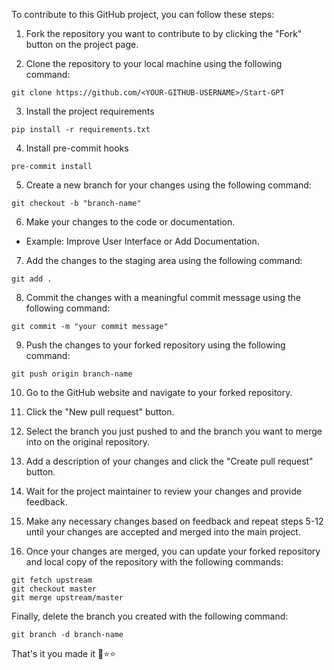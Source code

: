 
To contribute to this GitHub project, you can follow these steps:

1. Fork the repository you want to contribute to by clicking the "Fork" button on the project page.

2. Clone the repository to your local machine using the following command:

```
git clone https://github.com/<YOUR-GITHUB-USERNAME>/Start-GPT
```
3. Install the project requirements
```
pip install -r requirements.txt
```
4. Install pre-commit hooks
```
pre-commit install
```
5. Create a new branch for your changes using the following command:

```
git checkout -b "branch-name"
```
6. Make your changes to the code or documentation.
- Example: Improve User Interface or Add Documentation.


7. Add the changes to the staging area using the following command:
```
git add .
```

8. Commit the changes with a meaningful commit message using the following command:
```
git commit -m "your commit message"
```
9. Push the changes to your forked repository using the following command:
```
git push origin branch-name
```
10. Go to the GitHub website and navigate to your forked repository.

11. Click the "New pull request" button.

12. Select the branch you just pushed to and the branch you want to merge into on the original repository.

13. Add a description of your changes and click the "Create pull request" button.

14. Wait for the project maintainer to review your changes and provide feedback.

15. Make any necessary changes based on feedback and repeat steps 5-12 until your changes are accepted and merged into the main project.

16. Once your changes are merged, you can update your forked repository and local copy of the repository with the following commands:

```
git fetch upstream
git checkout master
git merge upstream/master
```
Finally, delete the branch you created with the following command:
```
git branch -d branch-name
```
That's it you made it 🐣⭐⭐

